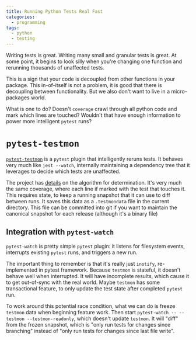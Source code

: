 ```yaml
---
title: Running Python Tests Real Fast
categories:
  - programming
tags:
  - python
  - testing
---
```


Writing tests is great.
Writing many small and granular tests is great.
At some point, it begins to look silly when you're changing one function and rerunning thousands of unaffected tests.

This is a sign that your code is decoupled from other functions in your package.
This in-of-itself is not a problem, it is good that there is decoupling between functionality.
But we also don't want to live in a micro-packages world.

What is one to do?
Doesn't `coverage` crawl through all python code and mark which lines are touched?
Wouldn't that have enough information to power more intelligent `pytest` runs?

# `pytest-testmon`
[`pytest-testmon`](https://github.com/tarpas/pytest-testmon/) is a `pytest` plugin that intelligently reruns tests.
It behaves very much like `jest --watch`, internally maintaining a dependency tree that it leverages to decide which
tests are unaffected.

The project has [details][1] on the algorithm for determination.
It's very much the same coverage, where each line if marked with the test that touches it.
This requires state, to keep a running snapshot that it can use to diff between runs.
It saves this data as a `.testmondata` file in the current directory.
This file can be committed into git if you want to maintain the canonical snapshot for each release (although it's a
binary file)

[1]: https://github.com/tarpas/pytest-testmon/wiki/Determining-affected-tests

## Integration with `pytest-watch`
`pytest-watch` is pretty simple `pytest` plugin: it listens for filesystem events, interrupts existing `pytest` runs,
and triggers a new run.

The important thing to remember is that it's really just `inotify`, re-implemented in pytest framework.
Because `testmon` is stateful, it doesn't behave well when interrupted.
It will have incomplete results, which cause it to get out-of-sync with the real world.
Maybe `testmon` has some transactional feature, to only update the test state after completed `pytest` run.

To work around this potential race condition, what we can do is freeze `testmon` data when beginning feature work.
Then start `pytest-watch -- --testmon --testmon-readonly`, which doesn't update `testmon`.
It will "diff" from the frozen snapshot, which is "only run tests for changes since branching" instead of "only run
tests for changes since last file write".

